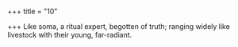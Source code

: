 +++
title = "10"

+++
Like soma, a ritual expert, begotten of truth;
ranging widely like livestock with their young, far-radiant.